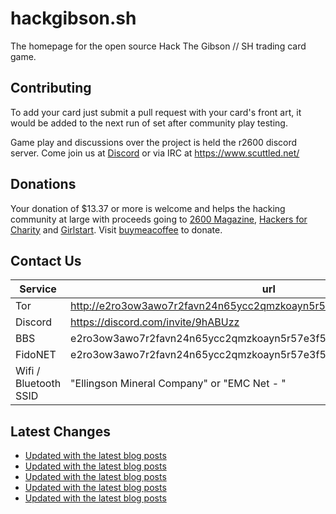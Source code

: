 # hackgibson.sh
The homepage for the open source Hack The Gibson // SH trading card game.


## Contributing

To add your card just submit a pull request with your card's front art, it would be added to the next run of set after community play testing.

Game play and discussions over the project is held the r2600 discord server. Come join us at [Discord](https://discord.com/invite/9hABUzz) or via IRC at https://www.scuttled.net/


## Donations

Your donation of $13.37 or more is welcome and helps the hacking community at large with proceeds going to [2600 Magazine](https://2600.com/), [Hackers for Charity](https://hackersforcharity.org) and [Girlstart](https://girlstart.org).  Visit [buymeacoffee](https://www.buymeacoffee.com/hackgibson.sh) to donate.


## Contact Us

Service | url
-|-
Tor | http://e2ro3ow3awo7r2favn24n65ycc2qmzkoayn5r57e3f56nvjwdcgg32ad.onion
Discord | https://discord.com/invite/9hABUzz
BBS | e2ro3ow3awo7r2favn24n65ycc2qmzkoayn5r57e3f56nvjwdcgg32ad.onion:23
FidoNET | e2ro3ow3awo7r2favn24n65ycc2qmzkoayn5r57e3f56nvjwdcgg32ad.onion:24554
Wifi / Bluetooth SSID | "Ellingson Mineral Company" or "EMC Net - <fidonet address>"

## Latest Changes
<!-- BLOG-POST-LIST:START -->
- [Updated with the latest blog posts](https://github.com/DFW2600/hackgibson.sh/commit/66e1aa234a630cdb5bf8d583a21e184903b604f7)
- [Updated with the latest blog posts](https://github.com/DFW2600/hackgibson.sh/commit/3df0d31dc69b5d9af4981e83a459a63ef28d1c77)
- [Updated with the latest blog posts](https://github.com/DFW2600/hackgibson.sh/commit/433557c7b42f6ccba5d5540a626fed716037aa49)
- [Updated with the latest blog posts](https://github.com/DFW2600/hackgibson.sh/commit/aca91df338b2319c0dfc1d1fecd283411c2d32be)
- [Updated with the latest blog posts](https://github.com/DFW2600/hackgibson.sh/commit/77a31e7d42824f3355f52b18bb66d9fe8a434929)
<!-- BLOG-POST-LIST:END -->
